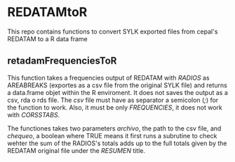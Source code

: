 # REDATAMtoR
This repo contains functions to convert SYLK exported files from cepal's REDATAM to a R data frame

## retadamFrequenciesToR

This function takes a frequencies output of REDATAM with *RADIOS* as AREABREAKS (exportes as a csv file from the original SYLK file) and returns a data.frame objet within the R enviroment. It does not saves the output as a csv, rda o rds file. The *csv* file must have as separator a semicolon (*;*) for the function to work. Also, it must be only *FREQUENCIES*, it does not work with *CORSSTABS*. 

The functiones takes two parameters *archivo*, the path to the csv file, and *chequeo*, a boolean where TRUE means it first runs a subrutine to check wehter the sum of the RADIOS's totals adds up to the full totals given by the REDATAM original file under the *RESUMEN* title.   




